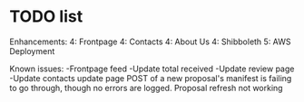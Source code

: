 # TODO list
Enhancements:
  4: Frontpage
  4: Contacts
  4: About Us
4: Shibboleth
5: AWS Deployment


Known issues:
-Frontpage feed
-Update total received
-Update review page
-Update contacts update page
POST of a new proposal's manifest is failing to go through, though no errors are logged.
Proposal refresh not working
